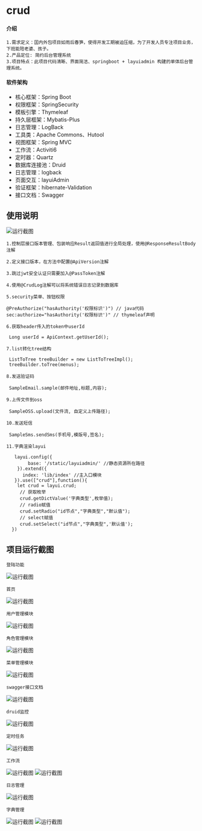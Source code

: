 # crud

#### 介绍
    1.需求定义：囯内外包项目如雨后春笋，使得开发工期被迫压缩，为了开发人员专注项目业务，下班能陪老婆、孩子。
    2.产品定位: 简约后台管理系统
    3.项目特点：此项目代码清晰、界面简洁、springboot + layuiadmin 构建的单体后台管理系统。

#### 软件架构
- 核心框架：Spring Boot
- 权限框架：SpringSecurity
- 模板引擎：Thymeleaf
- 持久层框架：Mybatis-Plus
- 日志管理：LogBack
- 工具类：Apache Commons、Hutool
- 视图框架：Spring MVC
- 工作流：Activiti6
- 定时器：Quartz
- 数据库连接池：Druid
- 日志管理：logback
- 页面交互：layuiAdmin
- 验证框架：hibernate-Validation
- 接口文档：Swagger

## 使用说明

   ![运行截图](https://gitee.com/yangyouwang/crud/raw/master/img/7.png "7.png")
    
    1.控制层接口版本管理、包装响应Result返回值进行全局处理，使用@ResponseResultBody注解
    
    2.定义接口版本，在方法中配置@ApiVersion注解
    
    3.跳过jwt安全认证只需要加入@PassToken注解
    
    4.使用@CrudLog注解可以将系统错误日志记录到数据库
    
    5.security菜单、按钮权限
```
@PreAuthorize("hasAuthority('权限标识')") // java代码
sec:authorize="hasAuthority('权限标识')" // thymeleaf声明
```
    
    6.获取header传入的token中userId
```
 Long userId = ApiContext.getUserId();
```
    7.list转化tree结构
```
 ListToTree treeBuilder = new ListToTreeImpl();
 treeBuilder.toTree(menus);
```
    8.发送验证码
```
 SampleEmail.sample(邮件地址,标题,内容);
```
    9.上传文件到oss
```
 SampleOSS.upload(文件流, 自定义上传路径);
```
    10.发送短信
```
 SampleSms.sendSms(手机号,模版号,签名); 
```   
    11.字典渲染layui
```
   layui.config({
        base: '/static/layuiadmin/' //静态资源所在路径
    }).extend({
      index: 'lib/index' //主入口模块
   }).use(["crud"],function(){
    let crud = layui.crud; 
     // 获取枚举
     crud.getDictValue('字典类型',枚举值);
     // radio赋值
     crud.setRadio("id节点","字典类型","默认值");
     // select赋值
     crud.setSelect("id节点","字典类型",'默认值');
  })
```   
    
## 项目运行截图
    
    登陆功能
   ![运行截图](https://gitee.com/yangyouwang/crud/raw/master/img/0.png "0.png")
    
    首页
   ![运行截图](https://gitee.com/yangyouwang/crud/raw/master/img/1.png "1.png")
   
    用户管理模块
   ![运行截图](https://gitee.com/yangyouwang/crud/raw/master/img/2.png "2.png")
   
    角色管理模块
   ![运行截图](https://gitee.com/yangyouwang/crud/raw/master/img/3.png "3.png")
   
    菜单管理模块
   ![运行截图](https://gitee.com/yangyouwang/crud/raw/master/img/4.png "4.png")
   
    swagger接口文档
   ![运行截图](https://gitee.com/yangyouwang/crud/raw/master/img/5.png "5.png")
   
    druid监控
   ![运行截图](https://gitee.com/yangyouwang/crud/raw/master/img/6.png "6.png")
   
    定时任务
   ![运行截图](https://gitee.com/yangyouwang/crud/raw/master/img/8.png "8.png")
   
    工作流
   ![运行截图](https://gitee.com/yangyouwang/crud/raw/master/img/9.png "9.png")
   ![运行截图](https://gitee.com/yangyouwang/crud/raw/master/img/10.png "10.png")
   
    日志管理
   ![运行截图](https://gitee.com/yangyouwang/crud/raw/master/img/11.png "11.png")
   
    字典管理
   ![运行截图](https://gitee.com/yangyouwang/crud/raw/master/img/12.png "12.png")
   ![运行截图](https://gitee.com/yangyouwang/crud/raw/master/img/13.png "13.png")